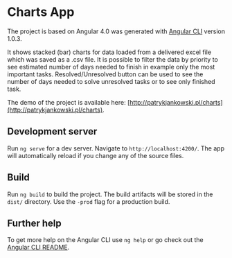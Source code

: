# Charts App

The project is based on Angular 4.0 was generated with [Angular CLI](https://github.com/angular/angular-cli) version 1.0.3.

It shows stacked (bar) charts for data loaded from a delivered excel file which was saved as a .csv file. It is possible to filter the data by priority to see estimated number of days needed to finish in example only the most important tasks. Resolved/Unresolved button can be used to see the number of days needed to solve unresolved tasks or to see only finished task.

The demo of the project is available here: [http://patrykjankowski.pl/charts](http://patrykjankowski.pl/charts).

## Development server

Run `ng serve` for a dev server. Navigate to `http://localhost:4200/`. The app will automatically reload if you change any of the source files.

## Build

Run `ng build` to build the project. The build artifacts will be stored in the `dist/` directory. Use the `-prod` flag for a production build.

## Further help

To get more help on the Angular CLI use `ng help` or go check out the [Angular CLI README](https://github.com/angular/angular-cli/blob/master/README.md).
